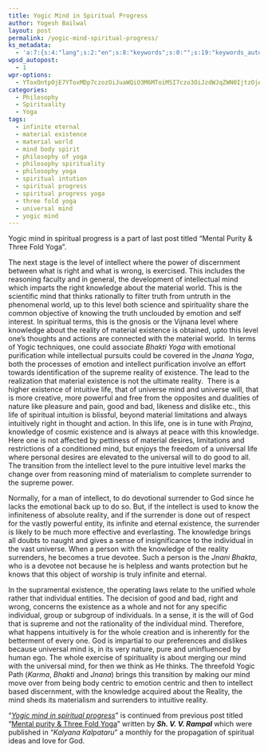 ```yaml
---
title: Yogic Mind in Spiritual Progress
author: Yogesh Bailwal
layout: post
permalink: /yogic-mind-spiritual-progress/
ks_metadata:
  - 'a:7:{s:4:"lang";s:2:"en";s:8:"keywords";s:0:"";s:19:"keywords_autoupdate";s:1:"0";s:11:"description";s:0:"";s:22:"description_autoupdate";s:1:"0";s:5:"title";s:0:"";s:6:"robots";s:12:"index,follow";}'
wpsd_autopost:
  - 1
wpr-options:
  - YToxOntpOjE7YToxMDp7czozOiJuaWQiO3M6MToiMSI7czo3OiJzdWJqZWN0IjtzOjA6IiI7czo4OiJ0ZXh0Ym9keSI7czowOiIiO3M6ODoiaHRtbGJvZHkiO3M6MDoiIjtzOjc6ImRpc2FibGUiO2k6MDtzOjE1OiJub2N1c3RvbWl6YXRpb24iO2k6MTtzOjEyOiJub3Bvc3RzZXJpZXMiO2k6MTtzOjEwOiJodG1sZW5hYmxlIjtpOjE7czoxMjoiYXR0YWNoaW1hZ2VzIjtpOjE7czoyMToic2tpcGFjdGl2ZXN1YnNjcmliZXJzIjtpOjE7fX0=
categories:
  - Philosophy
  - Spirituality
  - Yoga
tags:
  - infinite eternal
  - material existence
  - material world
  - mind body spirit
  - philosophy of yoga
  - philosophy spirituality
  - philosophy yoga
  - spiritual intution
  - spiritual progress
  - spiritual progress yoga
  - three fold yoga
  - universal mind
  - yogic mind
---
```

Yogic mind in spiritual progress is a part of last post titled &#8220;Mental Purity & Three Fold Yoga&#8221;.

The next stage is the level of intellect where the power of discernment between what is right and what is wrong, is exercised. This includes the reasoning faculty and in general, the development of intellectual mind which imparts the right knowledge about the material world. This is the scientific mind that thinks rationally to filter truth from untruth in the phenomenal world, up to this level both science and spirituality share the common objective of knowing the truth unclouded by emotion and self interest. In spiritual terms, this is the gnosis or the Vijnana level where knowledge about the reality of material existence is obtained, upto this level one&#8217;s thoughts and actions are connected with the material world.  In terms of Yogic techniques, one could associate *Bhakti Yoga* with emotional purification while intellectual pursuits could be covered in the *Jnana Yoga*, both the processes of emotion and intellect purification involve an effort towards identification of the supreme reality of existence. The lead to the realization that material existence is not the ultimate reality.  There is a higher existence of intuitive life, that of universe mind and universe will, that is more creative, more powerful and free from the opposites and dualities of nature like pleasure and pain, good and bad, likeness and dislike etc., this life of spiritual intuition is blissful, beyond material limitations and always intuitively right in thought and action. In this life, one is in tune with *Prajna*, knowledge of cosmic existence and is always at peace with this knowledge. Here one is not affected by pettiness of material desires, limitations and restrictions of a conditioned mind, but enjoys the freedom of a universal life where personal desires are elevated to the universal will to do good to all. The transition from the intellect level to the pure intuitive level marks the change over from reasoning mind of materialism to complete surrender to the supreme power.

Normally, for a man of intellect, to do devotional surrender to God since he lacks the emotional back up to do so. But, if the intellect is used to know the infiniteness of absolute reality, and if the surrender is done out of respect for the vastly powerful entity, its infinite and eternal existence, the surrender is likely to be much more effective and everlasting. The knowledge brings all doubts to naught and gives a sense of insignificance to the individual in the vast universe. When a person with the knowledge of the reality surrenders, he becomes a true devotee. Such a person is the *Jnani Bhakta*, who is a devotee not because he is helpless and wants protection but he knows that this object of worship is truly infinite and eternal.

In the supramental existence, the operating laws relate to the unified whole rather that individual entities. The decision of good and bad, right and wrong, concerns the existence as a whole and not for any specific individual, group or subgroup of individuals. In a sense, it is the will of God that is supreme and not the rationality of the individual mind. Therefore, what happens intuitively is for the whole creation and is inherently for the betterment of every one. God is impartial to our preferences and dislikes because universal mind is, in its very nature, pure and uninfluenced by human ego. The whole exercise of spirituality is about merging our mind with the universal mind, for then we think as He thinks. The threefold Yogic Path (*Karma*, *Bhakti* and *Jnana*) brings this transition by making our mind move over from being body centric to emotion centric and then to intellect based discernment, with the knowledge acquired about the Reality, the mind sheds its materialism and surrenders to intuitive reality.

&#8220;[*Yogic mind in spiritual progress*][1]&#8221; is continued from previous post titled &#8220;[Mental purity & Three Fold Yoga][2]&#8221; written by ***Sh. V. V. Rampal*** which were published in &#8220;*Kalyana Kalpataru*&#8221; a monthly for the propagation of spiritual ideas and love for God.

 [1]: http://www.philosophyinlife.info/562/yogic-mind-spiritual-progress.htm "Yogic Mind in Spiritual Progress"
 [2]: http://www.philosophyinlife.info/540/mental-purity-fold-yoga.htm "Mental Purity & Three Fold Yoga"